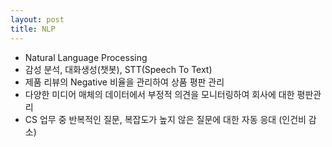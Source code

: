 ```yaml
---
layout: post
title: NLP
---
```


- Natural Language Processing
- 감성 분석, 대화생성(챗봇), STT(Speech To Text)
- 제품 리뷰의 Negative 비율을 관리하여 상품 평판 관리 
- 다양한 미디어 매체의 데이터에서 부정적 의견을 모니터링하여 회사에 대한 평판관리 
- CS 업무 중 반복적인 질문, 복잡도가 높지 않은 질문에 대한 자동 응대 (인건비 감소)